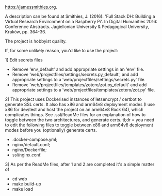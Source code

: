 https://jamessmithies.org. 

A description can be found at Smithies, J. (2016). 'Full Stack DH: Building a Virtual Research Environment on a Raspberry Pi'. In Digital Humanities 2016: Conference Abstracts. Jagiellonian University & Pedagogical University, Kraków, pp. 364-36.

The project is hobbyist quality.

If, for some unlikely reason, you'd like to use the project:

1] Edit secrets files
* Remove 'env_default' and add appropriate settings in an 'env' file.
* Remove 'web/projectfiles/settings/secrets.py_default', and add appropriate settings to a 'web/projectfiles/settings/secrets.py' file.
* Remove 'web/projectfiles/templates/zotero/zot.py_default' and add appropriate settings to a 'web/projectfiles/templates/zotero/zot.py' file.

2] This project uses Dockerised instances of letsencrypt / certbot to generate SSL certs. It also has x86 and arm64v8 deployment modes (I use x86 for dev/test and host the project on an arm64v8 Rock 64), which complicates things. See .ssl/ReadMe files for an explanation of how to toggle between the two architectures, and generate certs. tl;dr = you need to edit the following files to toggle between x86 and arm64v8 deployment modes before you (optionally) generate certs.
* .docker-compose.yml; 
* nginx/default.conf; 
* nginx/Dockerfile; 
* ssl/nginx.conf. 

3] As per the ReadMe files, after 1 and 2 are completed it's a simple matter of
* cd web
* make build-up
* make load